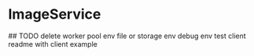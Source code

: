 # ImageService

## TODO
delete
worker pool env
file or storage env
debug env
test client
readme with client example
